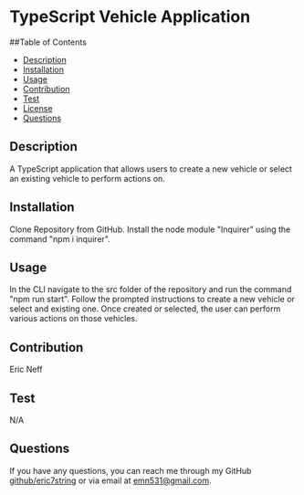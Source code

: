# TypeScript Vehicle Application

##Table of Contents
- [Description](#description)
- [Installation](#installation)
- [Usage](#usage)
- [Contribution](#contribution)
- [Test](#test)
- [License](#license)
- [Questions](#questions)
## Description
A TypeScript application that allows users to create a new vehicle or select an existing vehicle to perform actions on.
## Installation
Clone Repository from GitHub. Install the node module "Inquirer" using the command "npm i inquirer".
## Usage
In the CLI navigate to the src folder of the repository and run the command "npm run start". Follow the prompted instructions to create a new vehicle or select and existing one. Once created or selected, the user can perform various actions on those vehicles.
## Contribution
Eric Neff
## Test
N/A

## Questions
If you have any questions, you can reach me through my GitHub [github/eric7string](https://www.github.com/eric7string) or via email at emn531@gmail.com.
